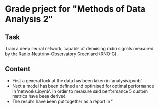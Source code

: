 # Grade prject for "Methods of Data Analysis 2"
## Task
Train a deep neural network, capable of denoising radio signals measured by the Radio-Neutrino-Observatory Greenland (RNO-G).
## Content
 - First a general look at the data has been taken in 'analysis.ipynb'
 - Next a model has been defined and optimised for optimal performance in 'networks.ipynb'. In order to measure said performance 5 custom metrics have been derived.
 - The results have been put together as a report in ''
